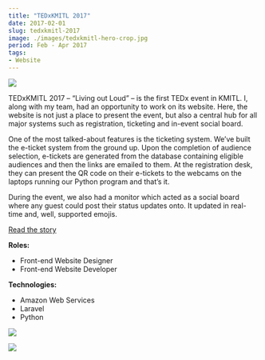 ```yaml
---
title: "TEDxKMITL 2017"
date: 2017-02-01
slug: tedxkmitl-2017
image: ./images/tedxkmitl-hero-crop.jpg
period: Feb - Apr 2017
tags:
- Website
---
```


![](./images/tedxkmitl-hero.jpg)

TEDxKMITL 2017 – “Living out Loud” – is the first TEDx event in KMITL.
I, along with my team, had an opportunity to work on its website.
Here, the website is not just a place to present the event,
but also a central hub for all major systems such as registration, ticketing and in-event social board.

One of the most talked-about features is the ticketing system.
We’ve built the e-ticket system from the ground up.
Upon the completion of audience selection, e-tickets are generated from the database
containing eligible audiences and then the links are emailed to them.
At the registration desk, they can present the QR code on their e-tickets to the webcams on the laptops
running our Python program and that’s it.

During the event, we also had a monitor which acted as a social board where any guest could post their status updates onto.
It updated in real-time and, well, supported emojis.

<div class="buttons">
<a href="https://blog.zartre.com/2017/a-story-behind-tedxkmitl-2017-website-1e92f18687de/" class="button">Read the story</a>
</div>

**Roles:**
- Front-end Website Designer
- Front-end Website Developer

**Technologies:**
- Amazon Web Services
- Laravel
- Python

![](./images/tedxkmitl-ticket.jpg)

![](./images/tedxkmitl-register.jpg)
